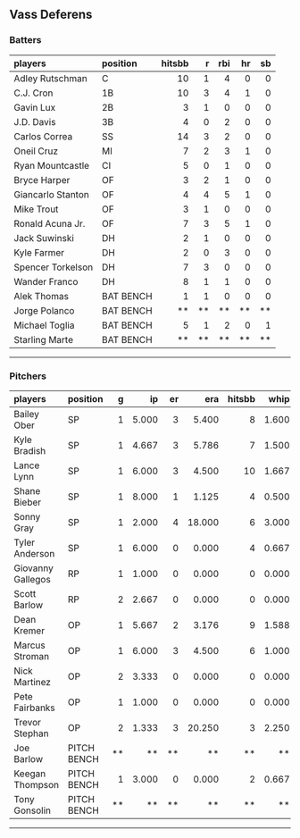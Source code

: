 ## Vass Deferens

### Batters

 
|players           |position  | hitsbb|  r| rbi| hr| sb| 
|:-----------------|:---------|------:|--:|---:|--:|--:| 
|Adley Rutschman   |C         |     10|  1|   4|  0|  0| 
|C.J. Cron         |1B        |     10|  3|   4|  1|  0| 
|Gavin Lux         |2B        |      3|  1|   0|  0|  0| 
|J.D. Davis        |3B        |      4|  0|   2|  0|  0| 
|Carlos Correa     |SS        |     14|  3|   2|  0|  0| 
|Oneil Cruz        |MI        |      7|  2|   3|  1|  0| 
|Ryan Mountcastle  |CI        |      5|  0|   1|  0|  0| 
|Bryce Harper      |OF        |      3|  2|   1|  0|  0| 
|Giancarlo Stanton |OF        |      4|  4|   5|  1|  0| 
|Mike Trout        |OF        |      3|  1|   0|  0|  0| 
|Ronald Acuna Jr.  |OF        |      7|  3|   5|  1|  0| 
|Jack Suwinski     |DH        |      2|  1|   0|  0|  0| 
|Kyle Farmer       |DH        |      2|  0|   3|  0|  0| 
|Spencer Torkelson |DH        |      7|  3|   0|  0|  0| 
|Wander Franco     |DH        |      8|  1|   1|  0|  0| 
|Alek Thomas       |BAT BENCH |      1|  1|   0|  0|  0| 
|Jorge Polanco     |BAT BENCH |     **| **|  **| **| **| 
|Michael Toglia    |BAT BENCH |      5|  1|   2|  0|  1| 
|Starling Marte    |BAT BENCH |     **| **|  **| **| **| 


* * *

### Pitchers

 
|players           |position    |  g|    ip| er|    era| hitsbb|  whip| so|  w| sv| 
|:-----------------|:-----------|--:|-----:|--:|------:|------:|-----:|--:|--:|--:| 
|Bailey Ober       |SP          |  1| 5.000|  3|  5.400|      8| 1.600|  3|  0|  0| 
|Kyle Bradish      |SP          |  1| 4.667|  3|  5.786|      7| 1.500|  3|  0|  0| 
|Lance Lynn        |SP          |  1| 6.000|  3|  4.500|     10| 1.667|  3|  0|  0| 
|Shane Bieber      |SP          |  1| 8.000|  1|  1.125|      4| 0.500|  6|  1|  0| 
|Sonny Gray        |SP          |  1| 2.000|  4| 18.000|      6| 3.000|  1|  0|  0| 
|Tyler Anderson    |SP          |  1| 6.000|  0|  0.000|      4| 0.667|  6|  0|  0| 
|Giovanny Gallegos |RP          |  1| 1.000|  0|  0.000|      0| 0.000|  2|  0|  0| 
|Scott Barlow      |RP          |  2| 2.667|  0|  0.000|      0| 0.000|  4|  0|  2| 
|Dean Kremer       |OP          |  1| 5.667|  2|  3.176|      9| 1.588|  3|  0|  0| 
|Marcus Stroman    |OP          |  1| 6.000|  3|  4.500|      6| 1.000|  7|  0|  0| 
|Nick Martinez     |OP          |  2| 3.333|  0|  0.000|      0| 0.000|  2|  0|  0| 
|Pete Fairbanks    |OP          |  1| 1.000|  0|  0.000|      0| 0.000|  2|  0|  1| 
|Trevor Stephan    |OP          |  2| 1.333|  3| 20.250|      3| 2.250|  1|  0|  0| 
|Joe Barlow        |PITCH BENCH | **|    **| **|     **|     **|    **| **| **| **| 
|Keegan Thompson   |PITCH BENCH |  1| 3.000|  0|  0.000|      2| 0.667|  6|  1|  0| 
|Tony Gonsolin     |PITCH BENCH | **|    **| **|     **|     **|    **| **| **| **| 


* * *


